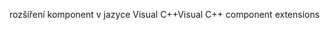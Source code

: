 <span data-ttu-id="54d30-101">rozšíření komponent v jazyce Visual C++</span><span class="sxs-lookup"><span data-stu-id="54d30-101">Visual C++ component extensions</span></span>